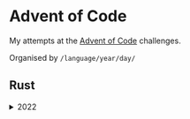 # Advent of Code

My attempts at the [Advent of Code](https://adventofcode.com/) challenges.

Organised by `/language/year/day/`

## Rust

<details><summary>2022</summary>

- [Day 1 - Calorie Counting](rust/2022/day-1/src/main.rs)
</details>